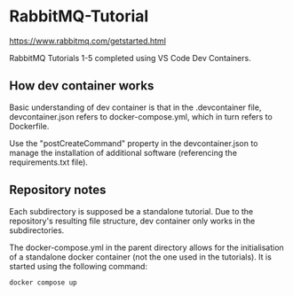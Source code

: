 # RabbitMQ-Tutorial

https://www.rabbitmq.com/getstarted.html

RabbitMQ Tutorials 1-5 completed using VS Code Dev Containers.

## How dev container works

Basic understanding of dev container is that in the .devcontainer file, devcontainer.json refers to docker-compose.yml, which in turn refers to Dockerfile.

Use the "postCreateCommand" property in the devcontainer.json to manage the installation of additional software (referencing the requirements.txt file).

## Repository notes

Each subdirectory is supposed be a standalone tutorial. Due to the repository's resulting file structure, dev container only works in the subdirectories. 

The docker-compose.yml in the parent directory allows for the initialisation of a standalone docker container (not the one used in the tutorials). It is started using the following command:
```
docker compose up
```
